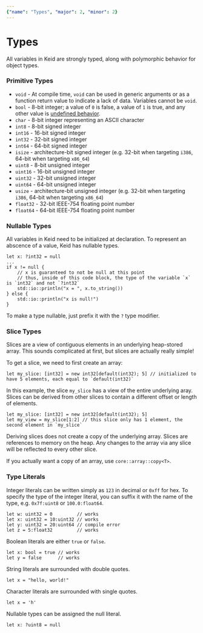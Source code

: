 ```yaml
---
{"name": "Types", "major": 2, "minor": 2}
---
```


# Types

All variables in Keid are strongly typed, along with polymorphic behavior for object types.

### Primitive Types

* `void` - At compile time, `void` can be used in generic arguments or as a function return value to indicate a lack of data. Variables cannot be `void`.
* `bool` - 8-bit integer; a value of `0` is false, a value of `1` is true, and any other value is [undefined behavior](undefined-behavior).
* `char` - 8-bit integer representing an ASCII character
* `int8` - 8-bit signed integer
* `int16` - 16-bit signed integer
* `int32` - 32-bit signed integer
* `int64` - 64-bit signed integer
* `isize` - architecture-bit signed integer (e.g. 32-bit when targeting `i386`, 64-bit when targeting `x86_64`)
* `uint8` - 8-bit unsigned integer
* `uint16` - 16-bit unsigned integer
* `uint32` - 32-bit unsigned integer
* `uint64` - 64-bit unsigned integer
* `usize` - architecture-bit unsigned integer (e.g. 32-bit when targeting `i386`, 64-bit when targeting `x86_64`)
* `float32` - 32-bit IEEE-754 floating point number
* `float64` - 64-bit IEEE-754 floating point number

### Nullable Types

All variables in Keid need to be initialized at declaration.
To represent an abscence of a value, Keid has nullable types.

```keid
let x: ?int32 = null
...
if x != null {
    // x is guaranteed to not be null at this point
    // thus, inside of this code block, the type of the variable `x` is `int32` and not `?int32`
    std::io::println("x = ", x.to_string())
} else {
    std::io::println("x is null!")
}
```

To make a type nullable, just prefix it with the `?` type modifier.

### Slice Types

Slices are a view of contiguous elements in an underlying heap-stored array.
This sounds complicated at first, but slices are actually really simple!

To get a slice, we need to first create an array:
```keid
let my_slice: [int32] = new int32[default(int32); 5] // initialized to have 5 elements, each equal to `default(int32)`
```
In this example, the slice `my_slice` has a view of the entire underlying aray.
Slices can be derived from other slices to contain a different offset or length of elements.
```keid
let my_slice: [int32] = new int32[default(int32); 5]
let my_view = my_slice[1:2] // this slice only has 1 element, the second element in `my_slice`
```
Deriving slices does not create a copy of the underlying array.
Slices are references to memory on the heap.
Any changes to the array via any slice will be reflected to every other slice.

If you actually want a copy of an array, use `core::array::copy<T>`.

### Type Literals

Integer literals can be written simply as `123` in decimal or `0xff` for hex. To specify the type of the integer literal, you can suffix it with the name of the type, e.g. `0x7f:uint8` or `100.0:float64`.
```keid
let w: uint32 = 0         // works
let x: uint32 = 10:uint32 // works
let y: uint32 = 20:uint64 // compile error
let z = 5:float32         // works
```

Boolean literals are either `true` or `false`. 
```keid
let x: bool = true // works
let y = false      // works
```

String literals are surrounded with double quotes.
```keid
let x = "hello, world!"
```

Character literals are surrounded with single quotes.
```keid
let x = 'h'
```

Nullable types can be assigned the null literal.
```keid
let x: ?uint8 = null
```
